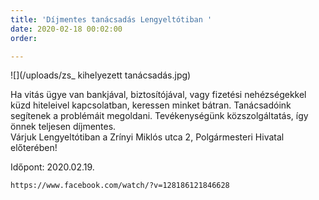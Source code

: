 ```yaml
---
title: 'Díjmentes tanácsadás Lengyeltótiban '
date: 2020-02-18 00:02:00
order: 

---
```

![](/uploads/zs_ kihelyezett tanácsadás.jpg)

Ha vitás ügye van bankjával, biztosítójával, vagy fizetési nehézségekkel küzd hiteleivel kapcsolatban, keressen minket bátran. Tanácsadóink segítenek a problémáit megoldani. Tevékenységünk közszolgáltatás, így önnek teljesen díjmentes.  
Várjuk Lengyeltótiban a Zrínyi Miklós utca 2, Polgármesteri Hivatal előterében!

Időpont: 2020.02.19.

    https://www.facebook.com/watch/?v=128186121846628